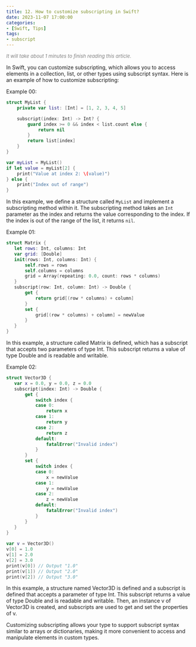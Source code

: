 ```yaml
---
title: 12. How to customize subscripting in Swift?
date: 2023-11-07 17:00:00
categories: 
- [Swift, Tips]
tags:
- subscript
---
```


<font color=gray size=2>*It will take about 1 minutes to finish reading this article.*</font>

In Swift, you can customize subscripting, which allows you to access elements in a collection, list, or other types using subscript syntax. Here is an example of how to customize subscripting:

Example 00:

```Swift
struct MyList {
    private var list: [Int] = [1, 2, 3, 4, 5]

    subscript(index: Int) -> Int? {
        guard index >= 0 && index < list.count else {
            return nil
        }
        return list[index]
    }
}

var myList = MyList()
if let value = myList[2] {
    print("Value at index 2: \(value)")
} else {
    print("Index out of range")
}
```

In this example, we define a structure called `MyList` and implement a subscripting method within it. The subscripting method takes an `Int` parameter as the index and returns the value corresponding to the index. If the index is out of the range of the list, it returns `nil`.


Example 01:
```Swift
struct Matrix {
   let rows: Int, columns: Int
   var grid: [Double]
   init(rows: Int, columns: Int) {
       self.rows = rows
       self.columns = columns
       grid = Array(repeating: 0.0, count: rows * columns)
   }
   subscript(row: Int, column: Int) -> Double {
       get {
           return grid[(row * columns) + column]
       }
       set {
           grid[(row * columns) + column] = newValue
       }
   }
}
```
In this example, a structure called Matrix is defined, which has a subscript that accepts two parameters of type Int. This subscript returns a value of type Double and is readable and writable.

Example 02:

```Swift
struct Vector3D {
   var x = 0.0, y = 0.0, z = 0.0
   subscript(index: Int) -> Double {
       get {
           switch index {
           case 0:
               return x
           case 1:
               return y
           case 2:
               return z
           default:
               fatalError("Invalid index")
           }
       }
       set {
           switch index {
           case 0:
               x = newValue
           case 1:
               y = newValue
           case 2:
               z = newValue
           default:
               fatalError("Invalid index")
           }
       }
   }
}
​
var v = Vector3D()
v[0] = 1.0
v[1] = 2.0
v[2] = 3.0
print(v[0]) // Output "1.0"
print(v[1]) // Output "2.0"
print(v[2]) // Output "3.0"

```

In this example, a structure named Vector3D is defined and a subscript is defined that accepts a parameter of type Int. This subscript returns a value of type Double and is readable and writable. Then, an instance v of Vector3D is created, and subscripts are used to get and set the properties of v.

Customizing subscripting allows your type to support subscript syntax similar to arrays or dictionaries, making it more convenient to access and manipulate elements in custom types.